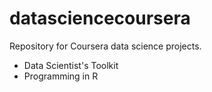 datasciencecoursera
===================

Repository for Coursera data science projects.
- Data Scientist's Toolkit
- Programming in R
